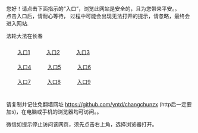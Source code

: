您好！请点击下面指示的“入口”，浏览此网站是安全的，且为您带来平安。。 <br/>
点击入口后，请耐心等待， 过程中可能会出现无法打开的提示，请忽略，最终会进入网站. </br>

法轮大法在长春<br/>
<div style="padding:10px"><a style="margin:20px" target="_blank" href="https://d26rr15vhqncl8.cloudfront.net/2Qpsp?dqajn" id="ccLink1" rel="nofollow">入口1</a> <a target="_blank" style="margin:20px" href="https://d3t4q4sh330td5.cloudfront.net/2Qpsp?njqntcw" id="ccLink2" rel="nofollow">入口2</a> <a style="margin:20px" target="_blank" href="https://dpj0nimx62pn8.cloudfront.net/2Qpsp?cozdpsse" id="ccLink3" rel="nofollow">入口3</a></div>

<div style="padding:10px" ><a style="margin:20px" target="_blank" href="https://d26rr15vhqncl8.cloudfront.net/2Qpsp?dqajn" id="ccLink4" rel="nofollow">入口4</a> <a style="margin:20px" href="https://d3t4q4sh330td5.cloudfront.net/2Qpsp?njqntcw" target="_blank" id="ccLink5" rel="nofollow">入口5</a> <a style="margin:20px" href="https://dpj0nimx62pn8.cloudfront.net/2Qpsp?cozdpsse" target="_blank" id="ccLink6" rel="nofollow">入口6</a></div>

<div style="padding:10px"><a style="margin:20px" target="_blank" href="https://d26rr15vhqncl8.cloudfront.net/2Qpsp?dqajn" id="ccLink7" rel="nofollow">入口7</a> <a style="margin:20px" href="https://d3t4q4sh330td5.cloudfront.net/2Qpsp?njqntcw" target="_blank" id="ccLink8" rel="nofollow">入口8</a> <a style="margin:20px" target="_blank" href="https://dpj0nimx62pn8.cloudfront.net/2Qpsp?cozdpsse" id="ccLink9" rel="nofollow">入口9</a></div>

<br/>



请复制并记住免翻墙网址 https://github.com/yntd/changchunzx (http后一定要加s)，在电脑或手机的浏览器均可访问。。<br/>

微信如提示停止访问该网页，须先点击右上角，选择浏览器打开。
